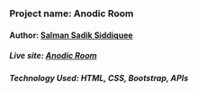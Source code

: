 ### Project name: Anodic Room
#### Author: [Salman Sadik Siddiquee](https://github.com/salsadsid)
##### Live site: [Anodic Room](https://anodic-room-salsadsid.netlify.app/)
##### Technology Used: HTML, CSS, Bootstrap, APIs
